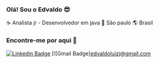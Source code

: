 ### Olá! Sou o Edvaldo :sunglasses:

:coffee: Analista jr - Desenvolvedor em java :house_with_garden: São paulo :earth_americas: Brasil 

### Encontre-me por aqui :mag_right:
[![Linkedin Badge](http://marcusmarques.com.br/wp-content/uploads/2017/08/linkedin.jpg)](https://www.linkedin.com/in/edvaldo-junior-77a7251a0/)
[![Gmail Badge]edvaldoluizj@gmail.com

